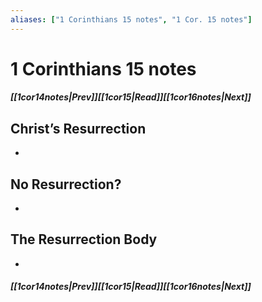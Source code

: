 ```yaml
---
aliases: ["1 Corinthians 15 notes", "1 Cor. 15 notes"]
---
```

# 1 Corinthians 15 notes
##### <span class=arrow-left></span>[[1cor14notes|Prev]]<span class=navigation-separator></span>[[1cor15|Read]]<span class=navigation-separator></span>[[1cor16notes|Next]]<span class=arrow-right></span>
## Christ’s Resurrection
- 
## No Resurrection?
- 
## The Resurrection Body
- 
##### <span class=arrow-left></span>[[1cor14notes|Prev]]<span class=navigation-separator></span>[[1cor15|Read]]<span class=navigation-separator></span>[[1cor16notes|Next]]<span class=arrow-right></span>
